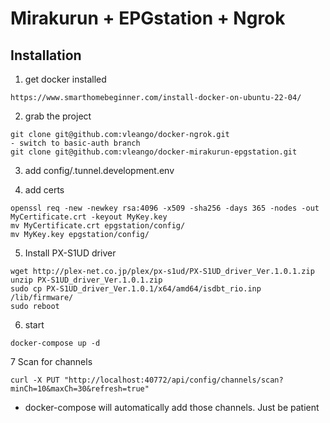# Mirakurun + EPGstation + Ngrok

## Installation

1. get docker installed

```
https://www.smarthomebeginner.com/install-docker-on-ubuntu-22-04/
```

2. grab the project

```
git clone git@github.com:vleango/docker-ngrok.git
- switch to basic-auth branch
git clone git@github.com:vleango/docker-mirakurun-epgstation.git
```

3. add config/.tunnel.development.env

4. add certs
```
openssl req -new -newkey rsa:4096 -x509 -sha256 -days 365 -nodes -out MyCertificate.crt -keyout MyKey.key
mv MyCertificate.crt epgstation/config/
mv MyKey.key epgstation/config/
```

5. Install PX-S1UD driver
```
wget http://plex-net.co.jp/plex/px-s1ud/PX-S1UD_driver_Ver.1.0.1.zip
unzip PX-S1UD_driver_Ver.1.0.1.zip
sudo cp PX-S1UD_driver_Ver.1.0.1/x64/amd64/isdbt_rio.inp /lib/firmware/
sudo reboot
```

6. start
```
docker-compose up -d
```

7 Scan for channels
```
curl -X PUT "http://localhost:40772/api/config/channels/scan?minCh=10&maxCh=30&refresh=true"
```
- docker-compose will automatically add those channels. Just be patient
